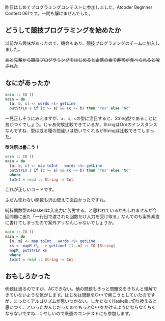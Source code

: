 昨日はじめてプログラミングコンテストに参加しました。Atcoder Beginner Contest 061です。一問も解けませんでした。

## どうして競技プログラミングを始めたか
以前から興味があったので、機会もあり、競技プログラミングのチームに加入しました。

~~あと先輩から競技プログラミングをはじめると企業の金で寿司が食べられると唆された~~

## なにがあったか
```haskell
main :: IO () 
main = do
  [a, b, c] <- words <$> getLine
  putStrLn $ if (c >= a) && (c <= b) then "Yes" else "No"
```

一見正しそうにみえますが、`a, b, c`の型に注目すると、String型であることに気がつくでしょう。じゃあ何故比較できているか、StringはOrdのインスタンスなんですね、型は或る種の間違いは防いでくれるがStringは比較できてしまった。

**型注釈は書こう！**

```haskell
main :: IO () 
main = do
  [a, b, c] <- map toInt . words <$> getLine
  putStrLn $ if (c >= a) && (c <= b) then "Yes" else "No"
  where
  toInt = read :: String -> Int
```
これが正しいコードです。

ふだん使わない関数も沢山使えて面白かったですね。

純粋関数型のHaskellは入出力に苦労する、と思われているかもしれませんが今回問題に出た「一行目で渡された回数だけ入力を受け取る」なんてのも案外素直に書けてしまったので案外アリなんじゃないでしょうか。

```haskell
main :: IO ()
main = do
  [n, m] <- map toInt . words <$> getLine
  xs <- mapM (\_ -> getLine) [1..n] :: IO [String]
  mapM_ putStrLn xs
  where
  toInt = read :: String -> Int
```

## おもしろかった
例題は通るのですが、ACできない。他の問題もきっと問題文をきちんと理解できていないような気がします。はじめは問題をC++で解こうとしていたのですが、まったくアルゴリズムが思いつかない。しかたなくHaskellに切り換えると思いつく、といったかんじだったのでもっとC++をかけるようにならなくちゃならないですね…くやしいので来週のコンテストにも参加します。 
